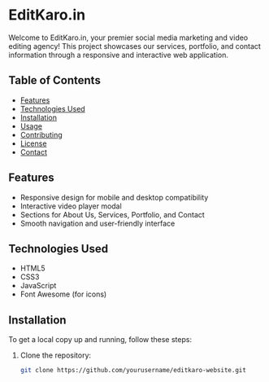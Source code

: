 # EditKaro.in    

Welcome to EditKaro.in, your premier social media marketing and video editing agency! This project showcases our services, portfolio, and contact information through a responsive and interactive web application.

## Table of Contents
- [Features](#features)
- [Technologies Used](#technologies-used)
- [Installation](#installation)
- [Usage](#usage)
- [Contributing](#contributing)
- [License](#license)
- [Contact](#contact)

## Features
- Responsive design for mobile and desktop compatibility
- Interactive video player modal
- Sections for About Us, Services, Portfolio, and Contact
- Smooth navigation and user-friendly interface

## Technologies Used
- HTML5
- CSS3
- JavaScript
- Font Awesome (for icons)

## Installation
To get a local copy up and running, follow these steps:

1. Clone the repository:
   ```bash
   git clone https://github.com/yourusername/editkaro-website.git
